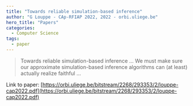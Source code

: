 ```yaml
---
title: "Towards reliable simulation-based inference"
author: "G Louppe - CAp-RFIAP 2022, 2022 - orbi.uliege.be"
hero_title: "Papers"
categories:
  - Computer Science
tags:
  - paper
---
```



>Towards reliable simulation-based inference … We must make sure our approximate simulation-based inference algorithms can (at least) actually realize faithful …

Link to paper: [https://orbi.uliege.be/bitstream/2268/293353/2/louppe-cap2022.pdf](https://orbi.uliege.be/bitstream/2268/293353/2/louppe-cap2022.pdf)

